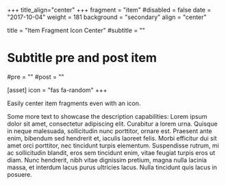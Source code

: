 +++
title_align="center"
+++
fragment = "item"
#disabled = false
date = "2017-10-04"
weight = 181
background = "secondary"
align = "center"

title = "Item Fragment Icon Center"
#subtitle = ""

# Subtitle pre and post item
#pre = ""
#post = ""

[asset]
  icon = "fas fa-random"
+++

Easily center item fragments even with an icon.

Some more text to showcase the description capabilities:
Lorem ipsum dolor sit amet, consectetur adipiscing elit.
Curabitur a lorem urna.
Quisque in neque malesuada, sollicitudin nunc porttitor, ornare est.
Praesent ante enim, bibendum sed hendrerit et, iaculis laoreet felis.
Morbi efficitur dui sit amet orci porttitor, nec tincidunt turpis elementum.
Suspendisse rutrum, mi ac sollicitudin blandit, eros sem tincidunt enim, vitae feugiat turpis eros ut diam.
Nunc hendrerit, nibh vitae dignissim pretium, magna nulla lacinia massa, et interdum lacus purus ultricies lacus.
Nulla tincidunt quis lacus in posuere.
